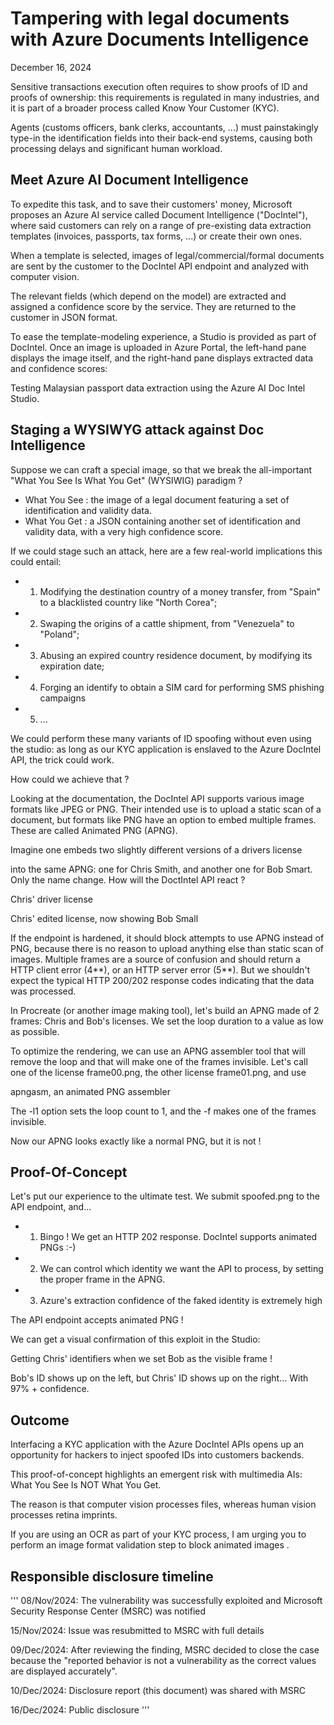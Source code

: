 # Tampering with legal documents with Azure Documents Intelligence

December 16, 2024

Sensitive transactions execution often requires to show proofs of ID and proofs of ownership: this requirements is regulated in many industries, and it is part of a broader process called Know Your Customer (KYC).

Agents (customs officers, bank clerks, accountants, ...) must painstakingly type-in the identification fields into their back-end systems, causing both processing delays and significant human workload.

## Meet Azure AI Document Intelligence

To expedite this task, and to save their customers' money, Microsoft proposes an Azure AI service called Document Intelligence ("DocIntel"), where said customers can rely on a range of pre-existing data extraction templates (invoices, passports, tax forms, ...) or create their own ones.

When a template is selected, images of legal/commercial/formal documents are sent by the customer to the DocIntel API endpoint and analyzed with computer vision.

The relevant fields (which depend on the model) are extracted and assigned a confidence score by the service. They are returned to the customer in JSON format.

To ease the template-modeling experience, a Studio is provided as part of DocIntel. Once an image is uploaded in Azure Portal, the left-hand pane displays the image itself, and the right-hand pane displays extracted data and confidence scores:


Testing Malaysian passport data extraction using the Azure AI Doc Intel Studio.

<!-- image -->

## Staging a WYSIWYG attack against Doc Intelligence

Suppose we can craft a special image, so that we break the all-important "What You See Is What You Get" (WYSIWIG) paradigm ?

- What You See : the image of a legal document featuring a set of identification and validity data.
- What You Get : a JSON containing another set of identification and validity data, with a very high confidence score.

If we could stage such an attack, here are a few real-world implications this could entail:

- 1. Modifying the destination country of a money transfer, from "Spain" to a blacklisted country like "North Corea";
- 2. Swaping the origins of a cattle shipment, from "Venezuela" to "Poland";
- 3. Abusing an expired country residence document, by modifying its expiration date;
- 4. Forging an identify to obtain a SIM card for performing SMS phishing campaigns
- 5. ...

We could perform these many variants of ID spoofing without even using the studio: as long as our KYC application is enslaved to the Azure DocIntel API, the trick could work.

How could we achieve that ?

Looking at the documentation, the DocIntel API supports various image formats like JPEG or PNG. Their intended use is to upload a static scan of a document, but formats like PNG have an option to embed multiple frames. These are called Animated PNG (APNG).

Imagine one embeds two slightly different versions of a drivers license

into the same APNG: one for Chris Smith, and another one for Bob Smart. Only the name change. How will the DoctIntel API react ?

<!-- image -->

Chris' driver license

Chris' edited license, now showing Bob Small

<!-- image -->

If the endpoint is hardened, it should block attempts to use APNG instead of PNG, because there is no reason to upload anything else than static scan of images. Multiple frames are a source of confusion and should return a HTTP client error (4**), or an HTTP server error (5**). But we shouldn't expect the typical HTTP 200/202 response codes indicating that the data was processed.

In Procreate (or another image making tool), let's build an APNG made of 2 frames: Chris and Bob's licenses. We set the loop duration to a value as low as possible.

To optimize the rendering, we can use an APNG assembler tool that will remove the loop and that will make one of the frames invisible. Let's call one of the license frame00.png, the other license frame01.png, and use

apngasm, an animated PNG assembler

<!-- image -->

The -l1 option sets the loop count to 1, and the -f makes one of the frames invisible.

Now our APNG looks exactly like a normal PNG, but it is not !

## Proof-Of-Concept

Let's put our experience to the ultimate test. We submit spoofed.png to the API endpoint, and...

- 1. Bingo ! We get an HTTP 202 response. DocIntel supports animated PNGs :-)
- 2. We can control which identity we want the API to process, by setting the proper frame in the APNG.
- 3. Azure's extraction confidence of the faked identity is extremely high

The API endpoint accepts animated PNG !

<!-- image -->

We can get a visual confirmation of this exploit in the Studio:

Getting Chris' identifiers when we set Bob as the visible frame !

<!-- image -->

Bob's ID shows up on the left, but Chris' ID shows up on the right... With 97% + confidence.

## Outcome

Interfacing a KYC application with the Azure DocIntel APIs opens up an opportunity for hackers to inject spoofed IDs into customers backends.

This proof-of-concept highlights an emergent risk with multimedia AIs: What You See Is NOT What You Get.

The reason is that computer vision processes files, whereas human vision processes retina imprints.

If you are using an OCR as part of your KYC process, I am urging you to perform an image format validation step to block animated images .

## Responsible disclosure timeline

'''
08/Nov/2024: The vulnerability was successfully exploited and Microsoft Security Response Center (MSRC) was notified

15/Nov/2024: Issue was resubmitted to MSRC with full details

09/Dec/2024: After reviewing the finding, MSRC decided to close the case because the "reported behavior is not a vulnerability as the correct values are displayed accurately".

10/Dec/2024: Disclosure report (this document) was shared with MSRC

16/Dec/2024: Public disclosure
'''
